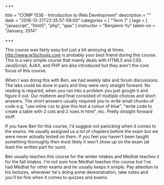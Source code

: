 +++

title = "COMP 1536 - Introduction to Web Development"
description = ""
date = "2016-12-21T22:35:57-08:00"
categories = [
    "Term 1"
]
tags = [
    "javascript",
    "html5",
    "php",
    "ajax"
]
instructor = "Benjamin Yu"
taken-on = "January, 2014"

+++

This course was fairly easy but just a bit annoying at times. http://www.w3schools.com is probably your best friend during this course. This is a very simple course that mainly deals with HTML5 and CSS. JavaScript, AJAX, and PHP are also introduced but they aren't the core focus of this course.

When I was doing this with Ben, we had weekly labs and forum discussions. The labs could be done in pairs and they were very straight forward. No reading is required, when you run into a problem you just google it and figure it out. Our midterm and final consisted of multiple choices and short answers. The short answers usually required you to write small chunks of code e.g. "use inline css to give this text a colour of blue", "write code to create a table with 2 cols and 2 rows in html", etc. Pretty straight forward stuff.

If you have Ben for this course, I'd suggest not panicking when it comes to the exams. He usually assigned us a lot of chapters before the exam but we were never actually tested on them. If you feel you haven't been taught something thoroughly then most likely it won't show up on the exam (at least the written part for sure).

Ben usually teaches this course for the winter intakes and Medhat teaches it for the fall intakes. I'm not sure how Medhat teaches this course but I've had Medhat for other exams and he usually keeps it simple. Pay attention to his lectures, whenever he's doing some demonstration, take notes and you'll be fine when it comes to quizzes and exams.
